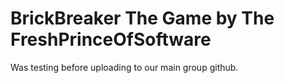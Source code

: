 # BrickBreaker The Game  by The FreshPrinceOfSoftware
Was testing before uploading to our main group github.
